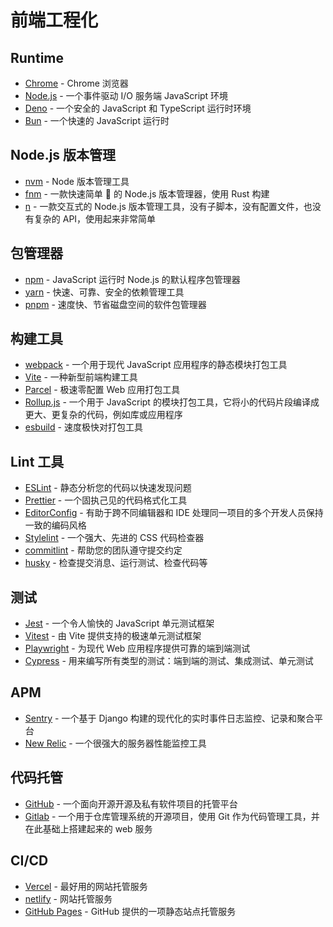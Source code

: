 # 前端工程化

## Runtime

- [Chrome](https://www.google.com/chrome/?brand=YTUH&gclid=CjwKCAiAhJWsBhAaEiwAmrNyq3QyhsFI_EqH84QR2DCO_OOMgbPoTt7guO2LaVB9WESzcPV4nvlOzxoCYM4QAvD_BwE&gclsrc=aw.ds) - Chrome 浏览器
- [Node.js](https://nodejs.org/en) - 一个事件驱动 I/O 服务端 JavaScript 环境
- [Deno](https://www.denojs.cn/) - 一个安全的 JavaScript 和 TypeScript 运行时环境
- [Bun](https://bun.sh/) - 一个快速的 JavaScript 运行时

## Node.js 版本管理

- [nvm](https://github.com/nvm-sh/nvm) - Node 版本管理工具
- [fnm](https://github.com/Schniz/fnm) - 一款快速简单 🚀 的 Node.js 版本管理器，使用 Rust 构建
- [n](https://github.com/tj/n) - 一款交互式的 Node.js 版本管理工具，没有子脚本，没有配置文件，也没有复杂的 API，使用起来非常简单

## 包管理器

- [npm](https://www.npmjs.com/) - JavaScript 运行时 Node.js 的默认程序包管理器
- [yarn](https://yarn.bootcss.com/index.html) - 快速、可靠、安全的依赖管理工具
- [pnpm](https://www.pnpm.cn/) - 速度快、节省磁盘空间的软件包管理器

## 构建工具

- [webpack](https://webpack.js.org/) - 一个用于现代 JavaScript 应用程序的静态模块打包工具
- [Vite](https://cn.vitejs.dev/guide/) - 一种新型前端构建工具
- [Parcel](https://zh.parceljs.org/) - 极速零配置 Web 应用打包工具
- [Rollup.js](https://www.rollupjs.com/) - 一个用于 JavaScript 的模块打包工具，它将小的代码片段编译成更大、更复杂的代码，例如库或应用程序
- [esbuild](https://esbuild.github.io/) - 速度极快对打包工具

## Lint 工具

- [ESLint](https://eslint.org/) - 静态分析您的代码以快速发现问题
- [Prettier](https://prettier.io/docs/en/) - 一个固执己见的代码格式化工具
- [EditorConfig](https://editorconfig.org/) - 有助于跨不同编辑器和 IDE 处理同一项目的多个开发人员保持一致的编码风格
- [Stylelint](https://stylelint.bootcss.com/index.html) - 一个强大、先进的 CSS 代码检查器
- [commitlint](https://commitlint.js.org/#/) - 帮助您的团队遵守提交约定
- [husky](https://typicode.github.io/husky/) - 检查提交消息、运行测试、检查代码等

## 测试

- [Jest](https://jestjs.io/) - 一个令人愉快的 JavaScript 单元测试框架
- [Vitest](https://cn.vitest.dev/) - 由 Vite 提供支持的极速单元测试框架
- [Playwright](https://playwright.dev/) - 为现代 Web 应用程序提供可靠的端到端测试
- [Cypress](https://www.cypress.io/) - 用来编写所有类型的测试：端到端的测试、集成测试、单元测试

## APM

- [Sentry](https://sentry.io/welcome/) - 一个基于 Django 构建的现代化的实时事件日志监控、记录和聚合平台
- [New Relic](https://newrelic.com/) - 一个很强大的服务器性能监控工具

## 代码托管

- [GitHub](https://github.com/) - 一个面向开源开源及私有软件项目的托管平台
- [Gitlab](https://about.gitlab.com/) - 一个用于仓库管理系统的开源项目，使用 Git 作为代码管理工具，并在此基础上搭建起来的 web 服务

## CI/CD

- [Vercel](https://vercel.com/) - 最好用的网站托管服务
- [netlify](https://www.netlify.com/) - 网站托管服务
- [GitHub Pages](https://pages.github.com/) - GitHub 提供的一项静态站点托管服务
